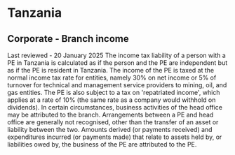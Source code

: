 # Tanzania
## Corporate - Branch income
Last reviewed - 20 January 2025
The income tax liability of a person with a PE in Tanzania is calculated as if the person and the PE are independent but as if the PE is resident in Tanzania. The income of the PE is taxed at the normal income tax rate for entities, namely 30% on net income or 5% of turnover for technical and management service providers to mining, oil, and gas entities.
The PE is also subject to a tax on 'repatriated income', which applies at a rate of 10% (the same rate as a company would withhold on dividends).
In certain circumstances, business activities of the head office may be attributed to the branch. Arrangements between a PE and head office are generally not recognised, other than the transfer of an asset or liability between the two. Amounts derived (or payments received) and expenditures incurred (or payments made) that relate to assets held by, or liabilities owed by, the business of the PE are attributed to the PE.

